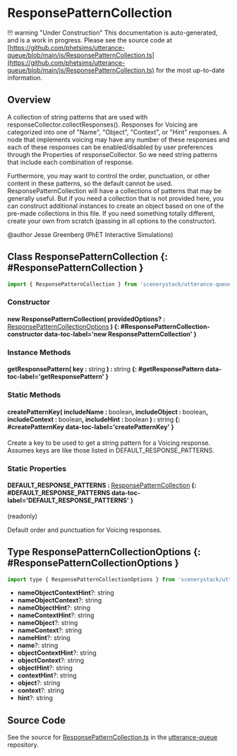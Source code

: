 # ResponsePatternCollection

!!! warning "Under Construction"
    This documentation is auto-generated, and is a work in progress. Please see the source code at
    [https://github.com/phetsims/utterance-queue/blob/main/js/ResponsePatternCollection.ts](https://github.com/phetsims/utterance-queue/blob/main/js/ResponsePatternCollection.ts) for the most up-to-date information.

## Overview

A collection of string patterns that are used with responseCollector.collectResponses(). Responses for Voicing are
categorized into one of "Name", "Object", "Context", or "Hint" responses. A node that implements voicing may
have any number of these responses and each of these responses can be enabled/disabled by user preferences
through the Properties of responseCollector. So we need string patterns that include each combination of response.

Furthermore, you may want to control the order, punctuation, or other content in these patterns, so the default
cannot be used. ResponsePatternCollection will have a collections of patterns that may be generally useful. But if
you need a collection that is not provided here, you can construct additional instances to create an object based
on one of the pre-made collections in this file. If you need something totally different, create your own from
scratch (passing in all options to the constructor).

@author Jesse Greenberg (PhET Interactive Simulations)

## Class ResponsePatternCollection {: #ResponsePatternCollection }


```js
import { ResponsePatternCollection } from 'scenerystack/utterance-queue';
```
### Constructor

#### new ResponsePatternCollection( providedOptions? : <span style="font-weight: 400;">[ResponsePatternCollectionOptions](../utterance-queue/ResponsePatternCollection.md#ResponsePatternCollectionOptions)</span> ) {: #ResponsePatternCollection-constructor data-toc-label='new ResponsePatternCollection' }

### Instance Methods

#### getResponsePattern( key : <span style="font-weight: 400;"><span style="color: hsla(calc(var(--md-hue) + 180deg),80%,40%,1);">string</span></span> ) : <span style="font-weight: 400;"><span style="color: hsla(calc(var(--md-hue) + 180deg),80%,40%,1);">string</span></span> {: #getResponsePattern data-toc-label='getResponsePattern' }

### Static Methods

#### createPatternKey( includeName : <span style="font-weight: 400;"><span style="color: hsla(calc(var(--md-hue) + 180deg),80%,40%,1);">boolean</span></span>, includeObject : <span style="font-weight: 400;"><span style="color: hsla(calc(var(--md-hue) + 180deg),80%,40%,1);">boolean</span></span>, includeContext : <span style="font-weight: 400;"><span style="color: hsla(calc(var(--md-hue) + 180deg),80%,40%,1);">boolean</span></span>, includeHint : <span style="font-weight: 400;"><span style="color: hsla(calc(var(--md-hue) + 180deg),80%,40%,1);">boolean</span></span> ) : <span style="font-weight: 400;"><span style="color: hsla(calc(var(--md-hue) + 180deg),80%,40%,1);">string</span></span> {: #createPatternKey data-toc-label='createPatternKey' }

Create a key to be used to get a string pattern for a Voicing response. Assumes keys
are like those listed in DEFAULT_RESPONSE_PATTERNS.

### Static Properties

#### DEFAULT_RESPONSE_PATTERNS : <span style="font-weight: 400;">[ResponsePatternCollection](../utterance-queue/ResponsePatternCollection.md)</span> {: #DEFAULT_RESPONSE_PATTERNS data-toc-label='DEFAULT_RESPONSE_PATTERNS' }

(readonly)

Default order and punctuation for Voicing responses.



## Type ResponsePatternCollectionOptions {: #ResponsePatternCollectionOptions }


```js
import type { ResponsePatternCollectionOptions } from 'scenerystack/utterance-queue';
```


- **nameObjectContextHint**?: <span style="color: hsla(calc(var(--md-hue) + 180deg),80%,40%,1);">string</span>
- **nameObjectContext**?: <span style="color: hsla(calc(var(--md-hue) + 180deg),80%,40%,1);">string</span>
- **nameObjectHint**?: <span style="color: hsla(calc(var(--md-hue) + 180deg),80%,40%,1);">string</span>
- **nameContextHint**?: <span style="color: hsla(calc(var(--md-hue) + 180deg),80%,40%,1);">string</span>
- **nameObject**?: <span style="color: hsla(calc(var(--md-hue) + 180deg),80%,40%,1);">string</span>
- **nameContext**?: <span style="color: hsla(calc(var(--md-hue) + 180deg),80%,40%,1);">string</span>
- **nameHint**?: <span style="color: hsla(calc(var(--md-hue) + 180deg),80%,40%,1);">string</span>
- **name**?: <span style="color: hsla(calc(var(--md-hue) + 180deg),80%,40%,1);">string</span>
- **objectContextHint**?: <span style="color: hsla(calc(var(--md-hue) + 180deg),80%,40%,1);">string</span>
- **objectContext**?: <span style="color: hsla(calc(var(--md-hue) + 180deg),80%,40%,1);">string</span>
- **objectHint**?: <span style="color: hsla(calc(var(--md-hue) + 180deg),80%,40%,1);">string</span>
- **contextHint**?: <span style="color: hsla(calc(var(--md-hue) + 180deg),80%,40%,1);">string</span>
- **object**?: <span style="color: hsla(calc(var(--md-hue) + 180deg),80%,40%,1);">string</span>
- **context**?: <span style="color: hsla(calc(var(--md-hue) + 180deg),80%,40%,1);">string</span>
- **hint**?: <span style="color: hsla(calc(var(--md-hue) + 180deg),80%,40%,1);">string</span>




## Source Code

See the source for [ResponsePatternCollection.ts](https://github.com/phetsims/utterance-queue/blob/main/js/ResponsePatternCollection.ts) in the [utterance-queue](https://github.com/phetsims/utterance-queue) repository.
